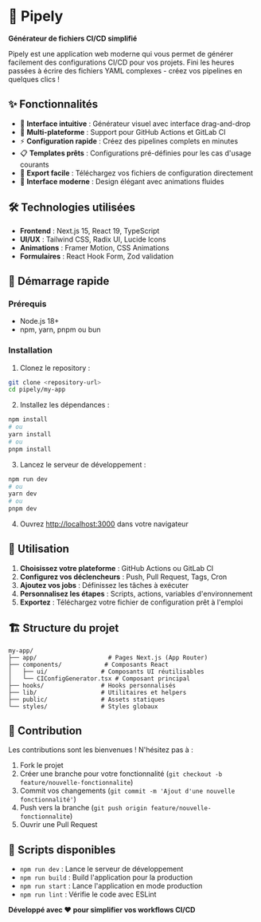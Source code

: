 # 🚀 Pipely

**Générateur de fichiers CI/CD simplifié**

Pipely est une application web moderne qui vous permet de générer facilement des configurations CI/CD pour vos projets. Fini les heures passées à écrire des fichiers YAML complexes - créez vos pipelines en quelques clics !

## ✨ Fonctionnalités

- 🔧 **Interface intuitive** : Générateur visuel avec interface drag-and-drop
- 🎯 **Multi-plateforme** : Support pour GitHub Actions et GitLab CI
- ⚡ **Configuration rapide** : Créez des pipelines complets en minutes
- 📋 **Templates prêts** : Configurations pré-définies pour les cas d'usage courants
- 💾 **Export facile** : Téléchargez vos fichiers de configuration directement
- 🎨 **Interface moderne** : Design élégant avec animations fluides

## 🛠️ Technologies utilisées

- **Frontend** : Next.js 15, React 19, TypeScript
- **UI/UX** : Tailwind CSS, Radix UI, Lucide Icons
- **Animations** : Framer Motion, CSS Animations
- **Formulaires** : React Hook Form, Zod validation

## 🚀 Démarrage rapide

### Prérequis

- Node.js 18+ 
- npm, yarn, pnpm ou bun

### Installation

1. Clonez le repository :
```bash
git clone <repository-url>
cd pipely/my-app
```

2. Installez les dépendances :
```bash
npm install
# ou
yarn install
# ou
pnpm install
```

3. Lancez le serveur de développement :
```bash
npm run dev
# ou
yarn dev
# ou
pnpm dev
```

4. Ouvrez [http://localhost:3000](http://localhost:3000) dans votre navigateur

## 📖 Utilisation

1. **Choisissez votre plateforme** : GitHub Actions ou GitLab CI
2. **Configurez vos déclencheurs** : Push, Pull Request, Tags, Cron
3. **Ajoutez vos jobs** : Définissez les tâches à exécuter
4. **Personnalisez les étapes** : Scripts, actions, variables d'environnement
5. **Exportez** : Téléchargez votre fichier de configuration prêt à l'emploi

## 🏗️ Structure du projet

```
my-app/
├── app/                    # Pages Next.js (App Router)
├── components/            # Composants React
│   ├── ui/               # Composants UI réutilisables
│   └── CIConfigGenerator.tsx # Composant principal
├── hooks/                # Hooks personnalisés
├── lib/                  # Utilitaires et helpers
├── public/               # Assets statiques
└── styles/               # Styles globaux
```

## 🤝 Contribution

Les contributions sont les bienvenues ! N'hésitez pas à :

1. Fork le projet
2. Créer une branche pour votre fonctionnalité (`git checkout -b feature/nouvelle-fonctionnalite`)
3. Commit vos changements (`git commit -m 'Ajout d'une nouvelle fonctionnalité'`)
4. Push vers la branche (`git push origin feature/nouvelle-fonctionnalite`)
5. Ouvrir une Pull Request

## 📝 Scripts disponibles

- `npm run dev` : Lance le serveur de développement
- `npm run build` : Build l'application pour la production
- `npm run start` : Lance l'application en mode production
- `npm run lint` : Vérifie le code avec ESLint


**Développé avec ❤️ pour simplifier vos workflows CI/CD**
